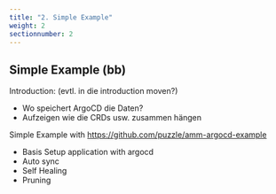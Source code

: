 ```yaml
---
title: "2. Simple Example"
weight: 2
sectionnumber: 2
---
```


## Simple Example (bb)

Introduction: (evtl. in die introduction moven?)

* Wo speichert ArgoCD die Daten?
* Aufzeigen wie die CRDs usw. zusammen hängen


Simple Example with https://github.com/puzzle/amm-argocd-example

* Basis Setup application with argocd
* Auto sync
* Self Healing
* Pruning
